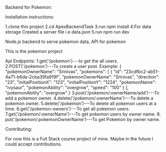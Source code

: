 Backend for Pokemon:

Installation instructions:

1.clone this project 
2.cd ApexBackendTask
3.run npm install
4.For data storage Created a server file i.e data.json
5.run npm run dev 

Node.js backend to serve pokemon data, API for pokemon

This is the pokemon project

Api Endppints:
1.get('/pokemon')---to get the all users.
2.POST('/pokemon')---To create a user post.
  Example:
  {
    "pokemonOwnerName": "Srinivas",
    "pokemons": [
      {
        "id": "23cdfbc2-ab51-4a71-b6da-2cba39fa919f",
        "pokemonOwnerName": "Srinivas",
        "direction": "23",
        "initialPositionX": "123",
        "initialPositionY": "1224",
        "pokemonName": "ivysaur",
        "pokemonAbility": "overgrow",
        "speed": "100"
      }
    ],
    "pokemonAbility": "overgrow"
  }
3.post('/pokemon/:ownerName/add')---To add a pokemon owner.
4.delete('/pokemon/:ownerName')---To delete a pokemon owner.
5.delete('/pokemon')---To delete all pokemon users at a time.
6.get('/pokemon-owners')---To get all pokemon users.
7.get('/pokemon/:ownerName')---To get pokemon users by owner name.
8.
put('/pokemon/:pokemonOwnerName')---To get Pokemon by owner name.


Contributing:

For now this is a Full Stack course project of mine. Maybe in the future I could accept contributions.

